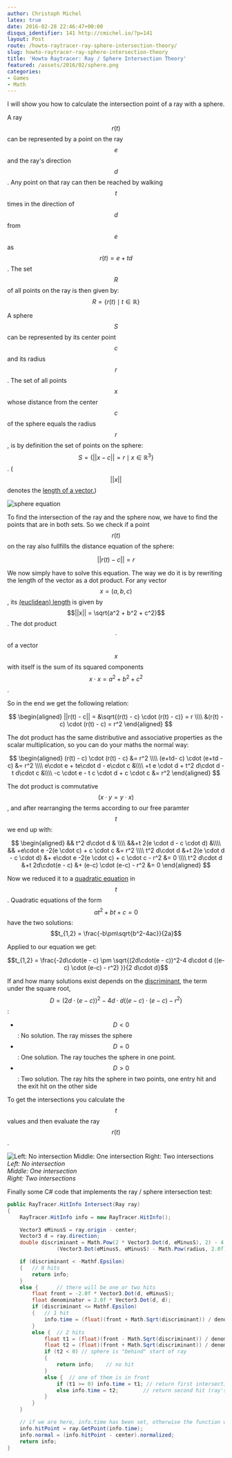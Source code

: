 ```yaml
---
author: Christoph Michel
latex: true
date: 2016-02-28 22:46:47+00:00
disqus_identifier: 141 http://cmichel.io/?p=141
layout: Post
route: /howto-raytracer-ray-sphere-intersection-theory/
slug: howto-raytracer-ray-sphere-intersection-theory
title: 'Howto Raytracer: Ray / Sphere Intersection Theory'
featured: /assets/2016/02/sphere.png
categories:
- Games
- Math
---
```

I will show you how to calculate the intersection point of a ray with a sphere.

A ray $$r(t)$$ can be represented by a point on the ray $$e$$ and the ray's direction $$d$$. Any point on that ray can then be reached by walking $$t$$ times in the direction of $$d$$ from $$e$$ as $$r(t)=e + t d$$. The set $$R$$ of all points on the ray is then given by: $$R = \{r(t) \mid t \in \mathbb{R}\}$$

A sphere $$S$$ can be represented by its center point $$c$$ and its radius $$r$$. The set of all points $$x$$ whose distance from the center $$c$$ of the sphere equals the radius $$r$$, is by definition the set of points on the sphere: $$S = \{ ||x - c|| = r \mid x \in \mathbb{R}^3\}$$. ($$||x||$$ denotes the [length of a vector.](https://en.wikipedia.org/wiki/Euclidean_distance))

![sphere equation](http://cmichel.io/assets/2016/02/sphere.png)

To find the intersection of the ray and the sphere now, we have to find the points that are in both sets. So we check if a point $$r(t)$$ on the ray also fullfills the distance equation of the sphere:

$$||r(t) - c|| = r $$

We now simply have to solve this equation. The way we do it is by rewriting the length of the vector as a dot product. For any vector $$x = (a,b,c)$$, its [(euclidean) length](https://en.wikipedia.org/wiki/Euclidean_distance) is given by $$||x|| = \sqrt{a^2 + b^2 + c^2}$$. The dot product $$\cdot$$ of a vector $$x$$ with itself is the sum of its squared components $$x \cdot x = a^2 + b^2 + c^2$$.

So in the end we get the following relation:

$$
\begin{aligned}
||r(t) - c|| = &\sqrt{(r(t) - c) \cdot (r(t) - c)} = r \\\\
&(r(t) - c) \cdot (r(t) - c) = r^2
\end{aligned}
$$

The dot product has the same distributive and associative properties as the scalar multiplication, so you can do your maths the normal way:

$$
\begin{aligned}
(r(t) - c) \cdot (r(t) - c) &= r^2 \\\\
(e+td- c) \cdot (e+td - c) &= r^2 \\\\
e\cdot e + te\cdot d - e\cdot c &\\\\
+t e \cdot d  + t^2 d\cdot d - t d\cdot c &\\\\
-c \cdot e - t c \cdot d + c \cdot c &= r^2
\end{aligned}
$$

The dot product is commutative $$(x \cdot y = y \cdot x)$$, and after rearranging the terms according to our free paramter $$t$$ we end up with:

$$
\begin{aligned}
&& t^2 d\cdot d & \\\\
&&+t 2(e \cdot d - c \cdot d) &\\\\
&& +e\cdot e -2(e \cdot c) + c \cdot c &= r^2 \\\\
t^2 d\cdot d &+t 2(e \cdot d - c \cdot d) &+  e\cdot e -2(e \cdot c) + c \cdot c - r^2 &= 0 \\\\
t^2 d\cdot d &+t 2d\cdot(e - c) &+ (e-c) \cdot (e-c) - r^2 &= 0
\end{aligned}
$$

Now we reduced it to a [quadratic equation](https://en.wikipedia.org/wiki/Quadratic_equation) in $$t$$. Quadratic equations of the form $$at^2 + bt + c = 0$$ have the two solutions: $$t_{1,2} = \frac{-b\pm\sqrt{b^2-4ac}}{2a}$$

Applied to our equation we get:

$$t_{1,2} = \frac{-2d\cdot(e - c) \pm \sqrt{(2d\cdot(e - c))^2-4 d\cdot d ((e-c) \cdot (e-c) - r^2) }}{2 d\cdot d}$$

If and how many solutions exist depends on the [discriminant](https://en.wikipedia.org/wiki/Discriminant), the term under the square root, $$D =(2d\cdot(e - c))^2-4 d\cdot d ((e-c) \cdot (e-c) - r^2)$$:
  * $$D < 0$$: No solution. The ray misses the sphere
  * $$D = 0$$: One solution. The ray touches the sphere in one point.
  * $$D > 0$$: Two solution. The ray hits the sphere in two points, one entry hit and the exit hit on the other side

To get the intersections you calculate the $$t$$ values and then evaluate the ray $$r(t)$$.

![Left: No intersection Middle: One intersection Right: Two intersections](http://cmichel.io/assets/2016/02/discriminant-sphere-ray-intersection.png)
_Left: No intersection  
Middle: One intersection  
Right: Two intersections_

Finally some C# code that implements the ray / sphere intersection test:

```C#
public RayTracer.HitInfo Intersect(Ray ray)
{
    RayTracer.HitInfo info = new RayTracer.HitInfo();

    Vector3 eMinusS = ray.origin - center;
    Vector3 d = ray.direction;
    double discriminant = Math.Pow(2 * Vector3.Dot(d, eMinusS), 2) - 4 * Vector3.Dot(d, d) *
                (Vector3.Dot(eMinusS, eMinusS) - Math.Pow(radius, 2.0f));

    if (discriminant < -Mathf.Epsilon)
    {   // 0 hits
        return info;
    }
    else {      // there will be one or two hits
        float front = -2.0f * Vector3.Dot(d, eMinusS);
        float denominator = 2.0f * Vector3.Dot(d, d);
        if (discriminant <= Mathf.Epsilon)
        {   // 1 hit
            info.time = (float)(front + Math.Sqrt(discriminant)) / denominator;  // does not matter if +- discriminant
        }
        else {  // 2 hits
            float t1 = (float)(front - Math.Sqrt(discriminant)) / denominator;  // smaller t value
            float t2 = (float)(front + Math.Sqrt(discriminant)) / denominator;  // larger t value
            if (t2 < 0) // sphere is "behind" start of ray
            {
                return info;    // no hit
            }
            else {  // one of them is in front
                if (t1 >= 0) info.time = t1; // return first intersection with sphere (usual case, smaller t)
                else info.time = t2;        // return second hit (ray's origin is inside the sphere)
            }
        }
    }

    // if we are here, info.time has been set, otherwise the function would have returned
    info.hitPoint = ray.GetPoint(info.time);
    info.normal = (info.hitPoint - center).normalized;
    return info;
}
```
